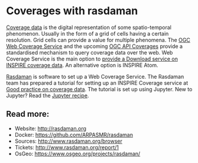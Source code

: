 # Coverages with rasdaman

[Coverage data](https://en.wikipedia.org/wiki/Coverage_data) is the digital representation of some spatio-temporal phenomenon. Usually in the form of a grid of cells having a certain resolution. Grid cells can provide a value for multiple phenomena. The [OGC Web Coverage Service](https://www.ogc.org/standards/wcs) and the upcoming [OGC API Coverages](https://ogcapi.ogc.org/coverages/) provide a standardised mechanism to query coverage data over the web. Web Coverage Service is the main option to [provide a Download service on INSPIRE coverage data](https://inspire.ec.europa.eu/id/document/tg/download-wcs). An alternative option is INSPIRE Atom.

[Rasdaman](http://rasdaman.org) is software to set up a Web Coverage Service. The Rasdaman team has prepared a tutorial for setting up an INSPIRE Coverage service at
[Good practice on coverage data](https://inspire.rasdaman.org/). The tutorial is set up using Jupyter. New to Jupyter? Read the [Jupyter recipe](../utils/jupyter.md).

## Read more:

- Website: http://rasdaman.org
- Docker: https://github.com/ARPASMR/rasdaman
- Sources: http://www.rasdaman.org/browser
- Tickets: http://www.rasdaman.org/report/1
- OsGeo: https://www.osgeo.org/projects/rasdaman/